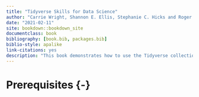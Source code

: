 ```yaml
--- 
title: "Tidyverse Skills for Data Science"
author: "Carrie Wright, Shannon E. Ellis, Stephanie C. Hicks and Roger D. Peng"
date: "2021-02-11"
site: bookdown::bookdown_site
documentclass: book
bibliography: [book.bib, packages.bib]
biblio-style: apalike
link-citations: yes
description: "This book demonstrates how to use the Tidyverse collection of packages for doing data science."
---
```


# Prerequisites {-}




